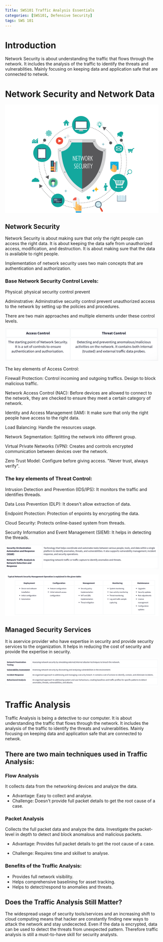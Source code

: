 ```yaml
---
Title: SWS101 Traffic Analysis Essentials
categories: [SWS101, Defensive Security]
tags: SWS 101
---
```


# Introduction

Network Security is about understanding the traffic that flows through the network. It includes the analysis of the traffic to identify the threats and vulnerablities. Mainly focusing on keeping data and application safe that are connected to netwok.

# Network Security and Network Data

![network security](../assets/TrafficAnalysisEssentials/ds.png)

## Network Security

Network Security is about making sure that only the right people can access the right data. It is about keeping the data safe from unauthorized access, modification, and destruction. It is about making sure that the data is available to right people.

Implementation of network security uses two main concepts that are authentication and authorization.

### Base Network Security Control Levels:

Physical: physical security control prevent 

Adminstrative: Adminstrative security control prevent unauthorized access to the network by setting up the policies and procedures.


There are two main approaches and multiple elements under these control levels.

![access control](../assets/TrafficAnalysisEssentials/accesscontrol.png)


The key elements of Access Control:

Firewall Protection: Control incoming and outgoing traffics. Design to block malicious traffic.

Network Access Control (NAC): Before devices are allowed to connect to the network, they are checked to ensure they meet a certain category of network.

Identity and Access Management (IAM): It make sure that only the right people have access to the right data. 

Load Balancing: Handle the resources usage.

Network Segmentation: Splitting the network into different group.

Virtual Private Networks (VPN): Creates and controls encrypted communication between devices over the network.

Zero Trust Model: Configure before giving access.  "Never trust, always verify".

### The key elements of Threat Control:

Intrusion Detection and Prevention (IDS/IPS): It monitors the traffic and identifies threads.

Data Loss Prevention (DLP): It doesn't allow extraction of data.

Endpoint Protection: Protection of enpoints by encrypting the data.

Cloud Security: Protects online-based system from threads. 

Security Information and Event Management (SIEM): It helps in detecting the threads.

![access control](../assets/TrafficAnalysisEssentials/soar.png)


![access control](../assets/TrafficAnalysisEssentials/securitymanagement.png)


## Managed Security Services

It is aservice provider who have expertise in security and provide security services to the organization. It helps in reducing the cost of security and provide the expertise in security.

![access control](../assets/TrafficAnalysisEssentials/mss.png)


# Traffic Analysis

Traffic Analysis is being a detective to our computer. It is about understanding the traffic that flows through the network. It includes the analysis of the traffic to identify the threats and vulnerablities. Mainly focusing on keeping data and application safe that are connected to netwok.

## There are two main techniques used in Traffic Analysis:

### Flow Analysis	
It collects data from the networking devices and analyze the data.
 
* Advantage: Easy to collect and analyse.
* Challenge: Doesn't provide full packet details to get the root cause of a case.

### Packet Analysis

Collects the full packet data and analyze the data. Investigate the packet-level in depth to detect and block anomalous and malicious packets.

* Advantage: Provides full packet details to get the root cause of a case.

* Challenge: Requires time and skillset to analyse.


### Benefits of the Traffic Analysis:

* Provides full network visibility.
* Helps comprehensive baselining for asset tracking.
* Helps to detect/respond to anomalies and threats.

## Does the Traffic Analysis Still Matter?

The widespread usage of security tools/services and an increasing shift to cloud computing means that hacker are constantly finding new ways to attack the network and stay undecected. Even if the data is encrypted, data can be used to detect the threats from unexpected pattern. Therefore  traffic analysis is still a must-to-have skill for security analysts.




